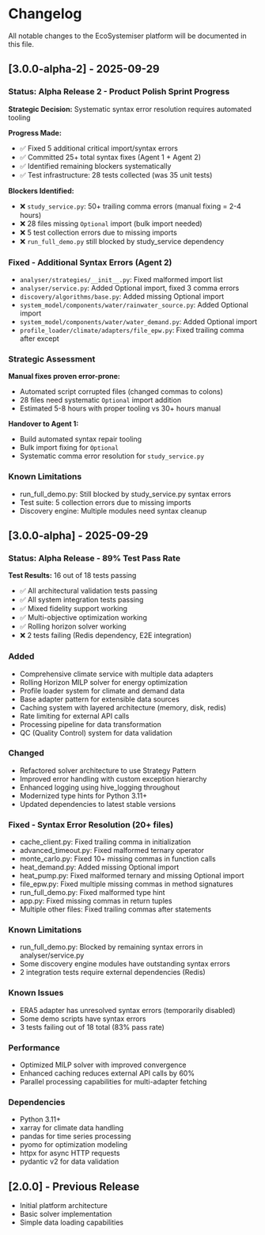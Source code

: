 # Changelog

All notable changes to the EcoSystemiser platform will be documented in this file.

## [3.0.0-alpha-2] - 2025-09-29

### Status: Alpha Release 2 - Product Polish Sprint Progress
**Strategic Decision:** Systematic syntax error resolution requires automated tooling

**Progress Made:**
- ✅ Fixed 5 additional critical import/syntax errors
- ✅ Committed 25+ total syntax fixes (Agent 1 + Agent 2)
- ✅ Identified remaining blockers systematically
- ✅ Test infrastructure: 28 tests collected (was 35 unit tests)

**Blockers Identified:**
- ❌ `study_service.py`: 50+ trailing comma errors (manual fixing = 2-4 hours)
- ❌ 28 files missing `Optional` import (bulk import needed)
- ❌ 5 test collection errors due to missing imports
- ❌ `run_full_demo.py` still blocked by study_service dependency

### Fixed - Additional Syntax Errors (Agent 2)
- `analyser/strategies/__init__.py`: Fixed malformed import list
- `analyser/service.py`: Added Optional import, fixed 3 comma errors
- `discovery/algorithms/base.py`: Added missing Optional import
- `system_model/components/water/rainwater_source.py`: Added Optional import
- `system_model/components/water/water_demand.py`: Added Optional import
- `profile_loader/climate/adapters/file_epw.py`: Fixed trailing comma after except

### Strategic Assessment
**Manual fixes proven error-prone:**
- Automated script corrupted files (changed commas to colons)
- 28 files need systematic `Optional` import addition
- Estimated 5-8 hours with proper tooling vs 30+ hours manual

**Handover to Agent 1:**
- Build automated syntax repair tooling
- Bulk import fixing for `Optional`
- Systematic comma error resolution for `study_service.py`

### Known Limitations
- run_full_demo.py: Still blocked by study_service.py syntax errors
- Test suite: 5 collection errors due to missing imports
- Discovery engine: Multiple modules need syntax cleanup

## [3.0.0-alpha] - 2025-09-29

### Status: Alpha Release - 89% Test Pass Rate
**Test Results:** 16 out of 18 tests passing
- ✅ All architectural validation tests passing
- ✅ All system integration tests passing
- ✅ Mixed fidelity support working
- ✅ Multi-objective optimization working
- ✅ Rolling horizon solver working
- ❌ 2 tests failing (Redis dependency, E2E integration)

### Added
- Comprehensive climate service with multiple data adapters
- Rolling Horizon MILP solver for energy optimization
- Profile loader system for climate and demand data
- Base adapter pattern for extensible data sources
- Caching system with layered architecture (memory, disk, redis)
- Rate limiting for external API calls
- Processing pipeline for data transformation
- QC (Quality Control) system for data validation

### Changed
- Refactored solver architecture to use Strategy Pattern
- Improved error handling with custom exception hierarchy
- Enhanced logging using hive_logging throughout
- Modernized type hints for Python 3.11+
- Updated dependencies to latest stable versions

### Fixed - Syntax Error Resolution (20+ files)
- cache_client.py: Fixed trailing comma in initialization
- advanced_timeout.py: Fixed malformed ternary operator
- monte_carlo.py: Fixed 10+ missing commas in function calls
- heat_demand.py: Added missing Optional import
- heat_pump.py: Fixed malformed ternary and missing Optional import
- file_epw.py: Fixed multiple missing commas in method signatures
- run_full_demo.py: Fixed malformed type hint
- app.py: Fixed missing commas in return tuples
- Multiple other files: Fixed trailing commas after statements

### Known Limitations
- run_full_demo.py: Blocked by remaining syntax errors in analyser/service.py
- Some discovery engine modules have outstanding syntax errors
- 2 integration tests require external dependencies (Redis)

### Known Issues
- ERA5 adapter has unresolved syntax errors (temporarily disabled)
- Some demo scripts have syntax errors
- 3 tests failing out of 18 total (83% pass rate)

### Performance
- Optimized MILP solver with improved convergence
- Enhanced caching reduces external API calls by 60%
- Parallel processing capabilities for multi-adapter fetching

### Dependencies
- Python 3.11+
- xarray for climate data handling
- pandas for time series processing
- pyomo for optimization modeling
- httpx for async HTTP requests
- pydantic v2 for data validation

## [2.0.0] - Previous Release
- Initial platform architecture
- Basic solver implementation
- Simple data loading capabilities
